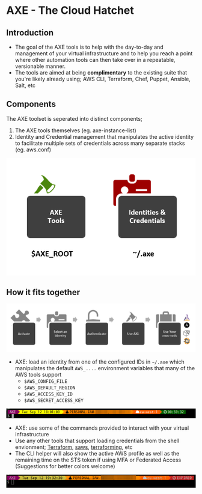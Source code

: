 # AXE - The Cloud Hatchet

## Introduction

 - The goal of the AXE tools is to help with the day-to-day and management of your virtual infrastructure and to help you reach a point where other automation tools can then take over in a repeatable, versionable manner.
 - The tools are aimed at being **complimentary** to the existing suite that you're likely already using; AWS CLI, Terraform, Chef, Puppet, Ansible, Salt, etc


## Components

The AXE toolset is seperated into distinct components;

1. The AXE tools themselves (eg. axe-instance-list)
2. Identity and Credential management that manipulates the active identity to facilitate multiple sets of credentials across many separate stacks (eg. aws.conf)

![AXE Components](media/images/axe_components.png)


## How it fits together

![AXE Workflow](media/images/axe_workflow.png)

 - AXE: load an identity from one of the configured IDs in `~/.axe` which manipulates the default `AWS_....` environment variables that many of the AWS tools support
     + `$AWS_CONFIG_FILE`
     + `$AWS_DEFAULT_REGION`
     + `$AWS_ACCESS_KEY_ID`
     + `$AWS_SECRET_ACCESS_KEY`

![AXE STS Token Valid](media/images/axe_cred_token_valid.png)

 - AXE: use some of the commands provided to interact with your virtual infrastructure
 - Use any other tools that support loading credentials from the shell envionment; [Terraform], [saws], [terraforming], etc
 - The CLI helper will also show the active AWS profile as well as the remaining time on the STS token if using MFA or Federated Access (Suggestions for better colors welcome)

![AXE STS Token Expired](media/images/axe_cred_token_expired.png)


[Terraform]: http://terraform.io/
[saws]: https://github.com/donnemartin/saws
[terraforming]: https://github.com/dtan4/terraforming


